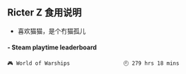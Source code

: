 ## Ricter Z 食用说明
- 喜欢猫猫，是个冇猫孤儿

<!-- steam-box start -->
#### - Steam playtime leaderboard
```text
🎮 World of Warships                 🕘 279 hrs 18 mins
```
<!-- Powered by https://github.com/YouEclipse/steam-box . -->
<!-- steam-box end -->
